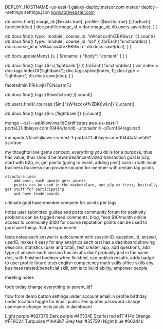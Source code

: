 DEPLOY_HOSTNAME=us-east-1.galaxy-deploy.meteor.com meteor deploy --settings settings.json www.toriwebster.com


<!--image-->
db.users.find({ image_id:{$exists:true}, profile: {$exists:true} }).forEach(
    function(doc) {
        doc.profile.image_id = doc.image_id;
        db.users.save(doc);
    }
)


db.docs.find({ type: 'module', course_id: 'sW4accx4fvZBK6wLn' }).count()
db.docs.find({ type: 'module', course_id: 'sol' }).forEach(
    function(doc) {
        doc.course_id = 'sW4accx4fvZBK6wLn'
        db.docs.save(doc);
    }
)

db.docs.updateMany( {}, { $rename: { "body": "content" } } )



db.docs.find({ tags:{$in:['lightbank']} }).forEach(
    function(doc) {
        var index = doc.tags.indexOf('lightbank');
        doc.tags.splice(index, 1);
        doc.type = 'lightbank';
        db.docs.save(doc);
    }
)

facetadmin
FRHuvjHTCNouzmFJ

db.docs.find({ tags:{$exists:true} }).count()


db.users.find({ courses:{$in:["sW4accx4fvZBK6wLn]} }).count()



db.docs.find({ tags:{$in: ['lightbank']} }).count()


mongo --ssl --sslAllowInvalidCertificates aws-us-east-1-portal.21.dblayer.com:10444/toridb -u toriadmin -pTurnf34ragainst!


mongodb://facet:<password>@aws-us-east-1-portal.21.dblayer.com:10444/facetdb?ssl=true


    
my thoughts
    love game concept, everything you do is for a purpose, thus has value, thus should be rewarded/incentivized
    transaction goal is p2p, start with b2p, ie, get points (going to event, adding post) cash in with local business
    business can provide coupon for member with certain tag points
    
    structure idea
        add post, each upvote gets points
        points can be used in the marketplace, not p2p at first, basically get stuff for participating
        and have leaderboards
        
        
ultimate goal
    have member compete for points per tags
    
    
notes
    user submitted guides and posts
    community forum for positivity
    problems can be tagged
    need comments, blog, feed
    $10/month online access to community
    $100 for course
    reputation points can be used to purchase things that are sponsored
    
    


tests notes
    each answer is a document with sessionID, question_id, answer, userID, makes it easy for any analytics
    each test has a dashboard showing sessions, statistics (user and total), 
    test creater app, add questions, add type of answer
    each session has results doc? probably just in the same doc, with finished boolean
    when finished, can publish results, adds badge to user profile
    future tests
        english competency
        math skills
        office skills
        any business related/beneficial skill, aim is to build ability, empower people
        
        
meeting notes
    
    
todo today
    change everything to parent_id?
    
    
    
flow from demo button
settings under account
email in profile
birthday under location
toggle for email public
zen quotes
password change
username change
tests
posts in dashboard


Light purple
#927379
Dark purple
#47334E
Scarlet red
#FF414d
Orange
#FF9C24
Turquoise 
#1AA6b7
Grey teal
#357591
Night blue
#002d40
